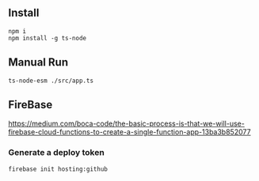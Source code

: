 ## Install
```shell
npm i
npm install -g ts-node
```

## Manual Run 
```shell
ts-node-esm ./src/app.ts 
```

## FireBase
https://medium.com/boca-code/the-basic-process-is-that-we-will-use-firebase-cloud-functions-to-create-a-single-function-app-13ba3b852077

### Generate a deploy token
```shell
firebase init hosting:github
```

